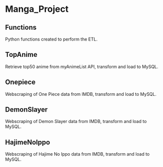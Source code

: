 # Manga_Project

## Functions
Python functions created to perform the ETL.

## TopAnime
Retrieve top50 anime from myAnimeList API, transform and load to MySQL.

## Onepiece
Webscraping of One Piece data from IMDB, transform and load to MySQL.

## DemonSlayer
Webscraping of Demon Slayer data from IMDB, transform and load to MySQL. 

## HajimeNoIppo
Webscraping of Hajime No Ippo data from IMDB, transform and load to MySQL. 


